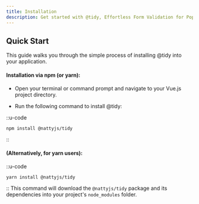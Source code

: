 ```yaml
---
title: Installation
description: Get started with @tidy, Effortless Form Validation for Popular Single Page Application Frameworks (Vue.js, Sevlte, etc.)
---
```


## Quick Start

This guide walks you through the simple process of installing @tidy into your application.
#### Installation via npm (or yarn):
- Open your terminal or command prompt and navigate to your Vue.js project directory.

- Run the following command to install @tidy:

::u-code
```bash [Terminal]
npm install @nattyjs/tidy
```
::

#### (Alternatively, for yarn users):
::u-code
```bash [Terminal]
yarn install @nattyjs/tidy
```
::
This command will download the `@nattyjs/tidy` package and its dependencies into your project's `node_modules` folder.

